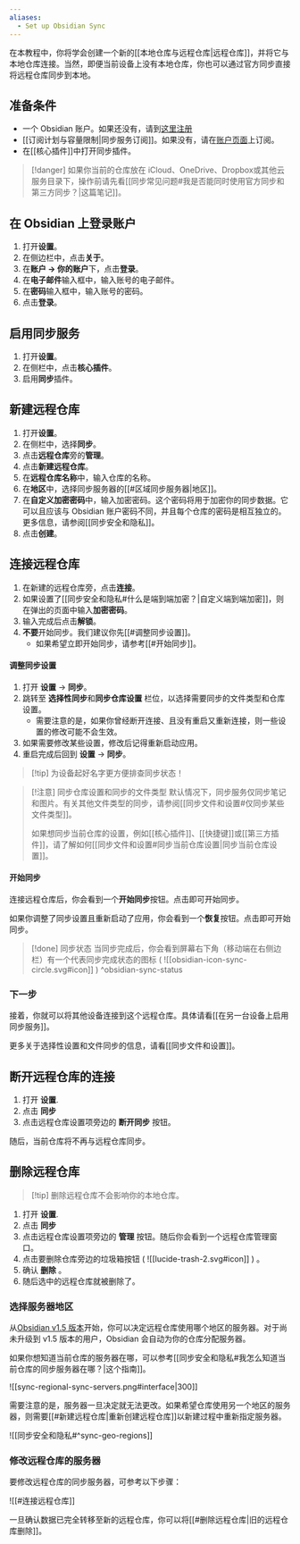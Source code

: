 ```yaml
---
aliases:
  - Set up Obsidian Sync
---
```


在本教程中，你将学会创建一个新的[[本地仓库与远程仓库|远程仓库]]，并将它与本地仓库连接。当然，即便当前设备上没有本地仓库，你也可以通过官方同步直接将远程仓库同步到本地。

## 准备条件

- 一个 Obsidian 账户。如果还没有，请到[这里注册](https://obsidian.md/account#mode=signup)
- [[订阅计划与容量限制|同步服务订阅]]。如果没有，请在[账户页面](https://obsidian.md/account)上订阅。
- 在[[核心插件]]中打开同步插件。

> [!danger] 如果你当前的仓库放在 iCloud、OneDrive、Dropbox或其他云服务目录下，操作前请先看[[同步常见问题#我是否能同时使用官方同步和第三方同步？|这篇笔记]]。

## 在 Obsidian 上登录账户

1. 打开**设置**。
2. 在侧边栏中，点击**关于**。
3. 在**账户 → 你的账户**下，点击**登录**。
4. 在**电子邮件**输入框中，输入账号的电子邮件。
5. 在**密码**输入框中，输入账号的密码。
6. 点击**登录**。

## 启用同步服务

1. 打开**设置**。
2. 在侧栏中，点击**核心插件**。
3. 启用**同步**插件。

## 新建远程仓库

1. 打开**设置**。
2. 在侧栏中，选择**同步**。
3. 点击**远程仓库**旁的**管理**。
4. 点击**新建远程仓库**。
5. 在**远程仓库名称**中，输入仓库的名称。
6. 在**地区**中，选择同步服务器的[[#区域同步服务器|地区]]。
7. 在**自定义加密密码**中，输入加密密码。这个密码将用于加密你的同步数据。它可以且应该与 Obsidian 账户密码不同，并且每个仓库的密码是相互独立的。更多信息，请参阅[[同步安全和隐私]]。
8. 点击**创建**。

## 连接远程仓库

1. 在新建的远程仓库旁，点击**连接**。
2. 如果设置了[[同步安全和隐私#什么是端到端加密？|自定义端到端加密]]，则在弹出的页面中输入**加密密码**。
3. 输入完成后点击**解锁**。
4. **不要**开始同步。我们建议你先[[#调整同步设置]]。
	- 如果希望立即开始同步，请参考[[#开始同步]]。

#### 调整同步设置

1. 打开 **设置** → **同步**。
2. 跳转至 **选择性同步**和**同步仓库设置** 栏位，以选择需要同步的文件类型和仓库设置。
	- 需要注意的是，如果你曾经断开连接、且没有重启又重新连接，则一些设置的修改可能不会生效。
3. 如果需要修改某些设置，修改后记得重新启动应用。
4. 重启完成后回到 **设置** → **同步**。

> [!tip] 为设备起好名字更方便排查同步状态！

> [!注意] 同步仓库设置和同步的文件类型
> 默认情况下，同步服务仅同步笔记和图片。有关其他文件类型的同步，请参阅[[同步文件和设置#仅同步某些文件类型]]。
>
> 如果想同步当前仓库的设置，例如[[核心插件]]、[[快捷键]]或[[第三方插件]]，请了解如何[[同步文件和设置#同步当前仓库设置|同步当前仓库设置]]。

#### 开始同步

连接远程仓库后，你会看到一个**开始同步**按钮。点击即可开始同步。

如果你调整了同步设置且重新启动了应用，你会看到一个**恢复**按钮。点击即可开始同步。

> [!done] 同步状态
> 当同步完成后，你会看到屏幕右下角（移动端在右侧边栏）有一个代表同步完成状态的图标 ( ![[obsidian-icon-sync-circle.svg#icon]] ) 
^obsidian-sync-status

### 下一步

接着，你就可以将其他设备连接到这个远程仓库。具体请看[[在另一台设备上启用同步服务]]。

更多关于选择性设置和文件同步的信息，请看[[同步文件和设置]]。

## 断开远程仓库的连接

1. 打开 **设置**.
2. 点击 **同步**
3. 点击远程仓库设置项旁边的 **断开同步** 按钮。

随后，当前仓库将不再与远程仓库同步。

## 删除远程仓库

> [!tip] 删除远程仓库不会影响你的本地仓库。

1. 打开 **设置**.
2. 点击 **同步**
3. 点击远程仓库设置项旁边的 **管理** 按钮。随后你会看到一个远程仓库管理窗口。
4. 点击要删除仓库旁边的垃圾箱按钮 ( ![[lucide-trash-2.svg#icon]] ) 。
5. 确认 **删除** 。
6. 随后选中的远程仓库就被删除了。

### 选择服务器地区

从[Obsidian v1.5 版本](https://obsidian.md/changelog/2023-11-20-desktop-v1.5.0/)开始，你可以决定远程仓库使用哪个地区的服务器。对于尚未升级到 v1.5 版本的用户，Obsidian 会自动为你的仓库分配服务器。

如果你想知道当前仓库的服务器在哪，可以参考[[同步安全和隐私#我怎么知道当前仓库的同步服务器在哪？|这个指南]]。

![[sync-regional-sync-servers.png#interface|300]]

需要注意的是，服务器一旦决定就无法更改。如果希望仓库使用另一个地区的服务器，则需要[[#新建远程仓库|重新创建远程仓库]]以新建过程中重新指定服务器。

![[同步安全和隐私#^sync-geo-regions]]

### 修改远程仓库的服务器

要修改远程仓库的同步服务器，可参考以下步骤：

![[#连接远程仓库]]

一旦确认数据已完全转移至新的远程仓库，你可以将[[#删除远程仓库|旧的远程仓库删除]]。

